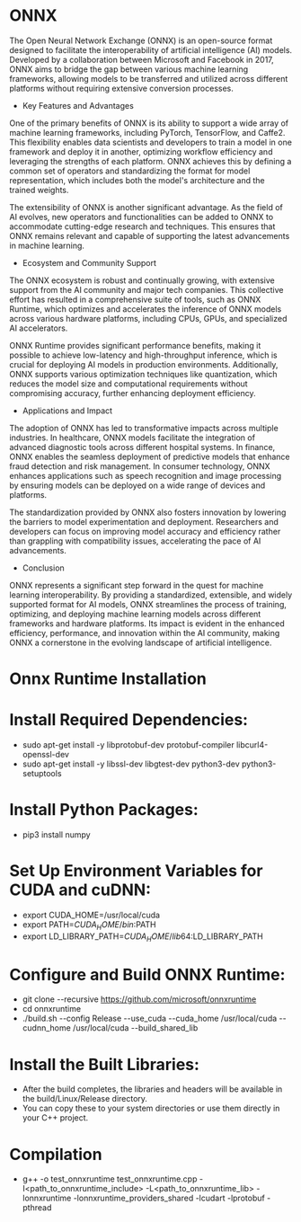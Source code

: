 # ONNX

The Open Neural Network Exchange (ONNX) is an open-source format designed to facilitate the interoperability of artificial intelligence (AI) models. Developed by a collaboration between Microsoft and Facebook in 2017, ONNX aims to bridge the gap between various machine learning frameworks, allowing models to be transferred and utilized across different platforms without requiring extensive conversion processes.

- Key Features and Advantages

One of the primary benefits of ONNX is its ability to support a wide array of machine learning frameworks, including PyTorch, TensorFlow, and Caffe2. This flexibility enables data scientists and developers to train a model in one framework and deploy it in another, optimizing workflow efficiency and leveraging the strengths of each platform. ONNX achieves this by defining a common set of operators and standardizing the format for model representation, which includes both the model's architecture and the trained weights.

The extensibility of ONNX is another significant advantage. As the field of AI evolves, new operators and functionalities can be added to ONNX to accommodate cutting-edge research and techniques. This ensures that ONNX remains relevant and capable of supporting the latest advancements in machine learning.

- Ecosystem and Community Support

The ONNX ecosystem is robust and continually growing, with extensive support from the AI community and major tech companies. This collective effort has resulted in a comprehensive suite of tools, such as ONNX Runtime, which optimizes and accelerates the inference of ONNX models across various hardware platforms, including CPUs, GPUs, and specialized AI accelerators.

ONNX Runtime provides significant performance benefits, making it possible to achieve low-latency and high-throughput inference, which is crucial for deploying AI models in production environments. Additionally, ONNX supports various optimization techniques like quantization, which reduces the model size and computational requirements without compromising accuracy, further enhancing deployment efficiency.

- Applications and Impact

The adoption of ONNX has led to transformative impacts across multiple industries. In healthcare, ONNX models facilitate the integration of advanced diagnostic tools across different hospital systems. In finance, ONNX enables the seamless deployment of predictive models that enhance fraud detection and risk management. In consumer technology, ONNX enhances applications such as speech recognition and image processing by ensuring models can be deployed on a wide range of devices and platforms.

The standardization provided by ONNX also fosters innovation by lowering the barriers to model experimentation and deployment. Researchers and developers can focus on improving model accuracy and efficiency rather than grappling with compatibility issues, accelerating the pace of AI advancements.

- Conclusion

ONNX represents a significant step forward in the quest for machine learning interoperability. By providing a standardized, extensible, and widely supported format for AI models, ONNX streamlines the process of training, optimizing, and deploying machine learning models across different frameworks and hardware platforms. Its impact is evident in the enhanced efficiency, performance, and innovation within the AI community, making ONNX a cornerstone in the evolving landscape of artificial intelligence.




# Onnx Runtime Installation

# Install Required Dependencies:
- sudo apt-get install -y libprotobuf-dev protobuf-compiler libcurl4-openssl-dev
- sudo apt-get install -y libssl-dev libgtest-dev python3-dev python3-setuptools

# Install Python Packages:
- pip3 install numpy

# Set Up Environment Variables for CUDA and cuDNN:
- export CUDA_HOME=/usr/local/cuda
- export PATH=$CUDA_HOME/bin:$PATH
- export LD_LIBRARY_PATH=$CUDA_HOME/lib64:$LD_LIBRARY_PATH

# Configure and Build ONNX Runtime:
- git clone --recursive https://github.com/microsoft/onnxruntime
- cd onnxruntime
- ./build.sh --config Release --use_cuda --cuda_home /usr/local/cuda --cudnn_home /usr/local/cuda --build_shared_lib

# Install the Built Libraries:
- After the build completes, the libraries and headers will be available in the build/Linux/Release directory.
- You can copy these to your system directories or use them directly in your C++ project.

# Compilation
- g++ -o test_onnxruntime test_onnxruntime.cpp -I<path_to_onnxruntime_include> -L<path_to_onnxruntime_lib> -lonnxruntime -lonnxruntime_providers_shared -lcudart -lprotobuf -pthread



